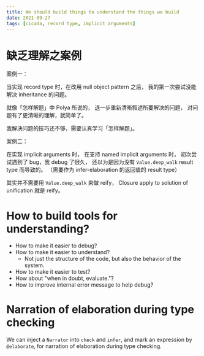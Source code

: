 ```yaml
---
title: We should build things to understand the things we build
date: 2021-09-27
tags: [cicada, record type, implicit arguments]
---
```


# 缺乏理解之案例

案例一：

当实现 record type 时，在改用 null object pattern 之后，
我的第一次尝试没能解决 inheritance 的问题。

就像「怎样解题」中 Polya 所说的，
退一步重新清晰叙述所要解决的问题，
对问题有了更清晰的理解，就简单了。

我解决问题的技巧还不够，需要认真学习「怎样解题」。

案例二：

在实现 implicit arguments 时，
在支持 named implicit arguments 时，
初次尝试遇到了 bug，我 debug 了很久，
还以为是因为没有 `Value.deep_walk` result type 而导致的。
（需要作为 infer-elaboration 的返回值的 result type）

其实并不需要用 `Value.deep_walk` 来做 reify，
Closure apply to solution of unification 就是 reify。

# How to build tools for understanding?

- How to make it easier to debug?
- How to make it easier to understand?
  - Not just the structure of the code,
    but also the behavior of the system.
- How to make it easier to test?
- How about "when in doubt, evaluate."?
- How to improve internal error message to help debug?

# Narration of elaboration during type checking

We can inject a `Narrator` into `check` and `infer`,
and mark an expression by `@elaborate`,
for narration of elaboration during type checking.
